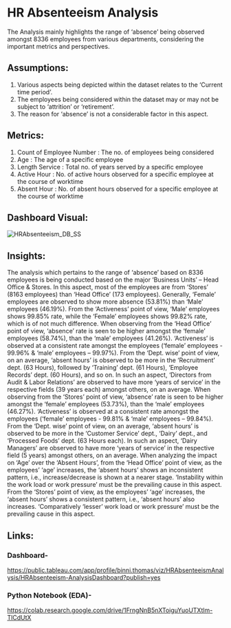 # HR Absenteeism Analysis
The Analysis mainly highlights the range of ‘absence’ being observed amongst 8336 employees from various departments, considering the important metrics and perspectives. 
## Assumptions:
1. Various aspects being depicted within the dataset relates to the ‘Current time period’.
2. The employees being considered within the dataset may or may not be subject to ‘attrition’ or ‘retirement’.  
3. The reason for ‘absence’ is not a considerable factor in this aspect. 
## Metrics:
1. Count of Employee Number : The no. of employees being considered
2. Age : The age of a specific employee
3. Length Service : Total no. of years served by a specific employee
4. Active Hour : No. of active hours observed for a specific employee at the course of worktime
5. Absent Hour : No. of absent hours observed for a specific employee at the course of worktime
## Dashboard Visual:
![HRAbsenteeism_DB_SS](https://github.com/binnithomas/HRAbsenteeism_Analysis/assets/124578312/7fb98056-de2f-4dd2-9064-6d541217087a)
## Insights:
The analysis which pertains to the range of ‘absence’ based on 8336 employees is being conducted based on the major ‘Business Units’ – Head Office & Stores. In this aspect, most of the employees are from ‘Stores’ (8163 employees) than ‘Head Office’ (173 employees). Generally, ‘Female’ employees are observed to show more absence (53.81%) than ‘Male’ employees (46.19%). From the ‘Activeness’ point of view, ‘Male’ employees shows 99.85% rate, while the ‘Female’ employees shows 99.82% rate, which is of not much difference. When observing from the ‘Head Office’ point of view, ‘absence’ rate is seen to be higher amongst the ‘female’ employees (58.74%), than the ‘male’ employees (41.26%). ‘Activeness’ is observed at a consistent rate amongst the employees (‘female’ employees - 99.96% & ‘male’ employees – 99.97%). From the ‘Dept. wise’ point of view, on an average, ‘absent hours’ is observed to be more in the ‘Recruitment’ dept. (63 Hours), followed by ‘Training’ dept. (61 Hours), ‘Employee Records’ dept. (60 Hours), and so on. In such an aspect, ‘Directors from Audit & Labor Relations’ are observed to have more ‘years of service’ in the respective fields (39 years each) amongst others, on an average. When observing from the ‘Stores’ point of view, ‘absence’ rate is seen to be higher amongst the ‘female’ employees (53.73%), than the ‘male’ employees (46.27%). ‘Activeness’ is observed at a consistent rate amongst the employees (‘female’ employees - 99.81% & ‘male’ employees – 99.84%). From the ‘Dept. wise’ point of view, on an average, ‘absent hours’ is observed to be more in the ‘Customer Service’ dept., ‘Dairy’ dept., and ‘Processed Foods’ dept. (63 Hours each). In such an aspect, ‘Dairy Managers’ are observed to have more ‘years of service’ in the respective field (5 years) amongst others, on an average. When analyzing the impact on ‘Age’ over the ‘Absent Hours’, from the ‘Head Office’ point of view, as the employees’ ‘age’ increases, the ‘absent hours’ shows an inconsistent pattern, i.e., increase/decrease is shown at a nearer stage. ‘Instability within the work load or work pressure’ must be the prevailing cause in this aspect. From the ‘Stores’ point of view, as the employees’ ‘age’ increases, the ‘absent hours’ shows a consistent pattern, i.e., ‘absent hours’ also increases. ‘Comparatively ‘lesser’ work load or work pressure’ must be the prevailing cause in this aspect. 
## Links:
### Dashboard-
https://public.tableau.com/app/profile/binni.thomas/viz/HRAbsenteeismAnalysis/HRAbsenteeism-AnalysisDashboard?publish=yes
### Python Notebook (EDA)-
https://colab.research.google.com/drive/1FrngNnB5nXToiguYuoUTXtlm-TlCdUtX








